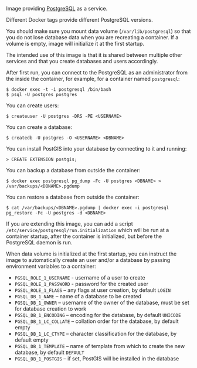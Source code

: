 Image providing [PostgreSQL](http://www.postgresql.org/) as a service.

Different Docker tags provide different PostgreSQL versions.

You should make sure you mount data volume (`/var/lib/postgresql`) so that you do not
lose database data when you are recreating a container. If a volume is empty, image
will initialize it at the first startup.

The intended use of this image is that it is shared between multiple other services
and that you create databases and users accordingly.

After first run, you can connect to the PostgreSQL as an administrator from the inside
the container, for example, for a container named `postgresql`:

```
$ docker exec -t -i postgresql /bin/bash
$ psql -U postgres postgres
```

You can create users:

```
$ createuser -U postgres -DRS -PE <USERNAME>
```

You can create a database:

```
$ createdb -U postgres -O <USERNAME> <DBNAME>
```

You can install PostGIS into your database by connecting to it and running:

```
> CREATE EXTENSION postgis;
```

You can backup a database from outside the container:
```
$ docker exec postgresql pg_dump -Fc -U postgres <DBNAME> > /var/backups/<DBNAME>.pgdump
```

You can restore a database from outside the container:
```
$ cat /var/backups/<DBNAME>.pgdump | docker exec -i postgresql pg_restore -Fc -U postgres -d <DBNAME>
```

If you are extending this image, you can add a script `/etc/service/postgresql/run.initialization`
which will be run at a container startup, after the container is initialized, but before the
PostgreSQL daemon is run.

When data volume is initialized at the first startup, you can instruct the image to automatically
create an user and/or a database by passing environment variables to a container:

* `PGSQL_ROLE_1_USERNAME` - username of a user to create
* `PGSQL_ROLE_1_PASSWORD` - password for the created user
* `PGSQL_ROLE_1_FLAGS` – any flags at user creation, by default `LOGIN`
* `PGSQL_DB_1_NAME` – name of a database to be created
* `PGSQL_DB_1_OWNER` – username of the owner of the database, must be set for database creation to work
* `PGSQL_DB_1_ENCODING` – encoding for the database, by default `UNICODE`
* `PGSQL_DB_1_LC_COLLATE` – collation order for the database, by default empty
* `PGSQL_DB_1_LC_CTYPE` – character classification for the database, by default empty
* `PGSQL_DB_1_TEMPLATE` – name of template from which to create the new database, by default `DEFAULT`
* `PGSQL_DB_1_POSTGIS` – if set, PostGIS will be installed in the database
